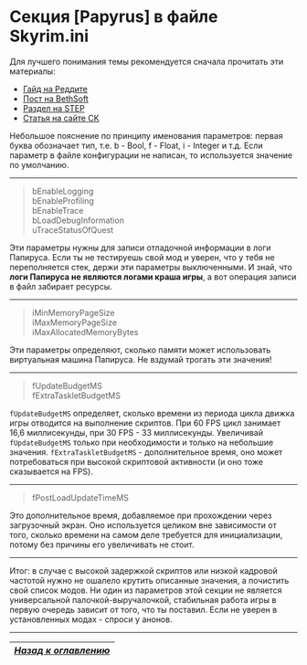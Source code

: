 # Секция [Papyrus] в файле Skyrim.ini

Для лучшего понимания темы рекомендуется сначала прочитать эти материалы:
+ [Гайд на Реддите](https://www.reddit.com/r/skyrimmods/comments/2gwvwl/guide_papyrus_ini_settings_and_why_you_shouldnt/)
+ [Пост на BethSoft](http://forums.bethsoft.com/topic/1487930-getting-a-lot-of-script-lag-going-over-10000-ms-sometimes/?p=23340131)
+ [Раздел на STEP](http://wiki.step-project.com/Guide:Skyrim_INI/Papyrus)
+ [Статья на сайте CK](http://www.creationkit.com/index.php?title=INI_Settings_(Papyrus))

Небольшое пояснение по принципу именования параметров: первая буква обозначает тип, т.е. b - Bool, f - Float, i - Integer и т.д. Если параметр в файле конфигурации не написан, то используется значение по умолчанию.

------

> bEnableLogging  
> bEnableProfiling  
> bEnableTrace  
> bLoadDebugInformation  
> uTraceStatusOfQuest

Эти параметры нужны для записи отладочной информации в логи Папируса. Если ты не тестируешь свой мод и уверен, что у тебя не переполняется стек, держи эти параметры выключенными. И знай, что **логи Папируса не являются логами краша игры**, а вот операция записи в файл забирает ресурсы.

------

> iMinMemoryPageSize  
> iMaxMemoryPageSize  
> iMaxAllocatedMemoryBytes

Эти параметры определяют, сколько памяти может использовать виртуальная машина Папируса. Не вздумай трогать эти значения!

------

> fUpdateBudgetMS  
> fExtraTaskletBudgetMS

`fUpdateBudgetMS` определяет, сколько времени из периода цикла движка игры отводится на выполнение скриптов. При 60 FPS цикл занимает 16,6 миллисекунды, при 30 FPS - 33 миллисекунды. Увеличивай `fUpdateBudgetMS` только при необходимости и только на небольшие значения. `fExtraTaskletBudgetMS` - дополнительное время, оно может потребоваться при высокой скриптовой активности (и оно тоже сказывается на FPS).

------

> fPostLoadUpdateTimeMS

Это дополнительное время, добавляемое при прохождении через загрузочный экран. Оно используется целиком вне зависимости от того, сколько времени на самом деле требуется для инициализации, потому без причины его увеличивать не стоит.

------

Итог: в случае с высокой задержкой скриптов или низкой кадровой частотой нужно не ошалело крутить описанные значения, а почистить свой список модов. Ни один из параметров этой секции не является универсальной палочкой-выручалочкой, стабильная работа игры в первую очередь зависит от того, что ты поставил. Если не уверен в установленных модах - спроси у анонов.

------

|[*Назад к оглавлению*](../01_Оглавление.md)|
|:---:|
